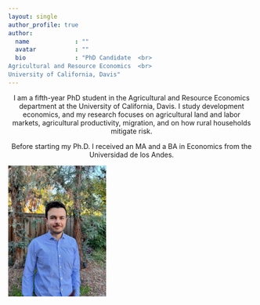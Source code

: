 ```yaml
---
layout: single
author_profile: true
author:
  name             : ""
  avatar           : ""
  bio              : "PhD Candidate  <br> 
Agricultural and Resource Economics  <br> 
University of California, Davis"
---
```


<p align="center">
I am a fifth-year PhD student in the Agricultural and Resource Economics department at the University of California, Davis. I study development economics, and my research focuses on agricultural land and labor markets, agricultural productivity, migration, and on how rural households mitigate risk.
</p>

<p align="center">
Before starting my Ph.D. I received an MA and a BA in Economics from the Universidad de los Andes.
</p>

<img align="center" src="assets/Headshot.jpg" alt="Headshot" width="200">

